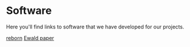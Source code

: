 # Software
Here you'll find links to software that we have developed for our projects.

[reborn](https://kirianlab.gitlab.io/reborn/index.html)
[Ewald paper]()
